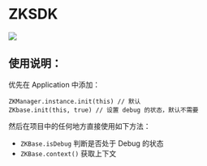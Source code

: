 # ZKSDK

[![](https://jitpack.io/v/ZhuoKeTeam/ZKSDK.svg)](https://jitpack.io/#ZhuoKeTeam/ZKSDK)


## 使用说明：

优先在 Application 中添加：

```
ZKManager.instance.init(this) // 默认
ZKbase.init(this, true) // 设置 debug 的状态，默认不需要
```

然后在项目中的任何地方直接使用如下方法：

- `ZKBase.isDebug`  判断是否处于 Debug 的状态
- `ZKBase.context()`  获取上下文